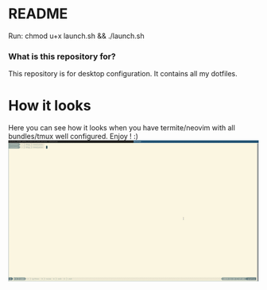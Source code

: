 # README #

Run: chmod u+x launch.sh && ./launch.sh

### What is this repository for? ###

This repository is for desktop configuration. It contains all my dotfiles.

# How it looks

Here you can see how it looks when you have termite/neovim with all bundles/tmux well configured.
Enjoy ! :)
![](presentation.gif)
